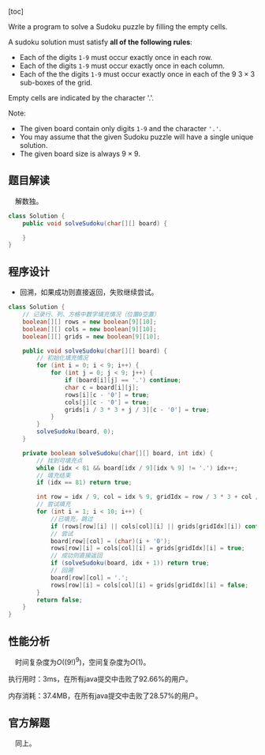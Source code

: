 [toc]

Write a program to solve a Sudoku puzzle by filling the empty cells.

A sudoku solution must satisfy **all of the following rules**:

* Each of the digits `1-9` must occur exactly once in each row.
* Each of the digits `1-9` must occur exactly once in each column.
* Each of the the digits `1-9` must occur exactly once in each of the 9 $3 \times 3$ sub-boxes of the grid.

Empty cells are indicated by the character '.'.



Note:

* The given board contain only digits `1-9` and the character `'.'`.
* You may assume that the given Sudoku puzzle will have a single unique solution.
* The given board size is always $9 \times 9$.



## 题目解读

&emsp;解数独。

```java
class Solution {
    public void solveSudoku(char[][] board) {

    }
}
```

## 程序设计

* 回溯，如果成功则直接返回，失败继续尝试。

```java
class Solution {
    // 记录行、列、方格中数字填充情况（位置0空置）
    boolean[][] rows = new boolean[9][10];
    boolean[][] cols = new boolean[9][10];
    boolean[][] grids = new boolean[9][10];

    public void solveSudoku(char[][] board) {
        // 初始化填充情况
        for (int i = 0; i < 9; i++) {
            for (int j = 0; j < 9; j++) {
                if (board[i][j] == '.') continue;
                char c = board[i][j];
                rows[i][c - '0'] = true;
                cols[j][c - '0'] = true;
                grids[i / 3 * 3 + j / 3][c - '0'] = true;
            }
        }
        solveSudoku(board, 0);
    }

    private boolean solveSudoku(char[][] board, int idx) {
        // 找到可填充点
        while (idx < 81 && board[idx / 9][idx % 9] != '.') idx++;
        // 填充结束
        if (idx == 81) return true;

        int row = idx / 9, col = idx % 9, gridIdx = row / 3 * 3 + col / 3;
        // 尝试填充
        for (int i = 1; i < 10; i++) {
            //已填充，跳过
            if (rows[row][i] || cols[col][i] || grids[gridIdx][i]) continue;
            // 尝试
            board[row][col] = (char)(i + '0');
            rows[row][i] = cols[col][i] = grids[gridIdx][i] = true;
            // 成功则直接返回
            if (solveSudoku(board, idx + 1)) return true;
            // 回溯
            board[row][col] = '.';
            rows[row][i] = cols[col][i] = grids[gridIdx][i] = false;
        }
        return false;
    }
}
```

## 性能分析

&emsp;时间复杂度为$O((9!)^{9})$，空间复杂度为$O(1)$。

执行用时：3ms，在所有java提交中击败了92.66%的用户。

内存消耗：37.4MB，在所有java提交中击败了28.57%的用户。

## 官方解题

&emsp;同上。